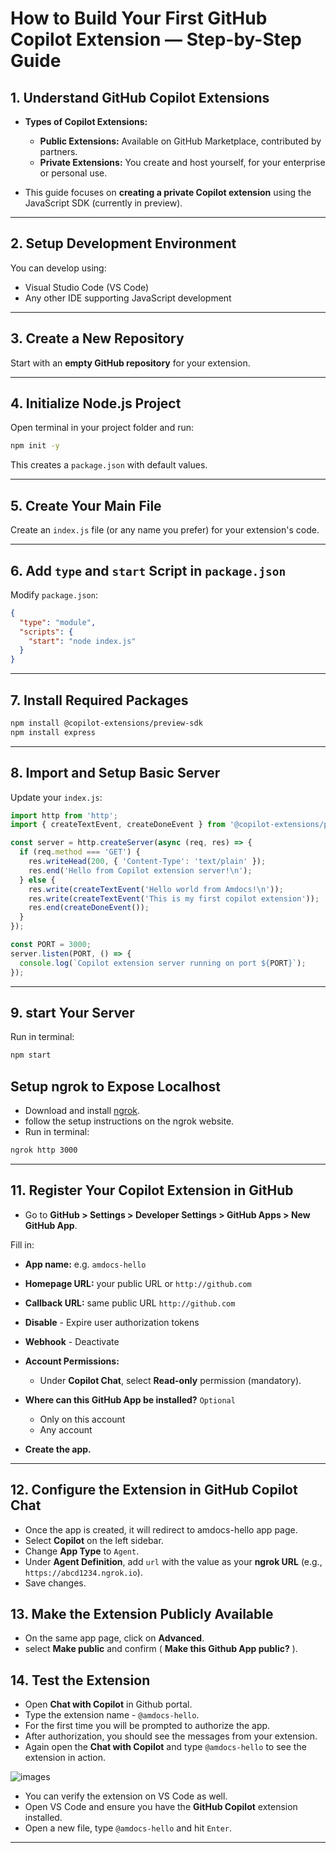 # **How to Build Your First GitHub Copilot Extension — Step-by-Step Guide**

## **1. Understand GitHub Copilot Extensions**

* **Types of Copilot Extensions:**

  * **Public Extensions:** Available on GitHub Marketplace, contributed by partners.
  * **Private Extensions:** You create and host yourself, for your enterprise or personal use.

* This guide focuses on **creating a private Copilot extension** using the JavaScript SDK (currently in preview).

---

## **2. Setup Development Environment**

You can develop using:

* Visual Studio Code (VS Code)
* Any other IDE supporting JavaScript development

---

## **3. Create a New Repository**

Start with an **empty GitHub repository** for your extension.

---

## **4. Initialize Node.js Project**

Open terminal in your project folder and run:

```bash
npm init -y
```

This creates a `package.json` with default values.

---

## **5. Create Your Main File**

Create an `index.js` file (or any name you prefer) for your extension's code.

---

## **6. Add `type` and `start` Script in `package.json`**

Modify `package.json`:

```json
{
  "type": "module",
  "scripts": {
    "start": "node index.js"
  }
}
```

---

## **7. Install Required Packages**

```bash
npm install @copilot-extensions/preview-sdk
npm install express
```

---

## **8. Import and Setup Basic Server**

Update your `index.js`:

```js
import http from 'http';
import { createTextEvent, createDoneEvent } from '@copilot-extensions/preview-sdk';

const server = http.createServer(async (req, res) => {
  if (req.method === 'GET') {
    res.writeHead(200, { 'Content-Type': 'text/plain' });
    res.end('Hello from Copilot extension server!\n');
  } else {
    res.write(createTextEvent('Hello world from Amdocs!\n'));
    res.write(createTextEvent('This is my first copilot extension'));
    res.end(createDoneEvent());
  }
});

const PORT = 3000;
server.listen(PORT, () => {
  console.log(`Copilot extension server running on port ${PORT}`);
});
```

---

## **9. start Your Server**

Run in terminal:

```bash
npm start
```

## **Setup ngrok to Expose Localhost**

* Download and install [ngrok](https://ngrok.com/download).
* follow the setup instructions on the ngrok website.
* Run in terminal:

```bash
ngrok http 3000
```

---

## **11. Register Your Copilot Extension in GitHub**

* Go to **GitHub > Settings > Developer Settings > GitHub Apps > New GitHub App**.

Fill in:

* **App name:** e.g. `amdocs-hello`
* **Homepage URL:** your public URL or `http://github.com`
* **Callback URL:** same public URL `http://github.com`
* **Disable** - Expire user authorization tokens
* **Webhook** - Deactivate
* **Account Permissions:**

  * Under **Copilot Chat**, select **Read-only** permission (mandatory).

* **Where can this GitHub App be installed?** `Optional`

  - Only on this account
  - Any account
  
* **Create the app.**

---

## **12. Configure the Extension in GitHub Copilot Chat**

* Once the app is created, it will redirect to amdocs-hello app page.
* Select **Copilot** on the left sidebar.
* Change **App Type** to `Agent`.
* Under **Agent Definition**, add `url` with the value as your **ngrok URL** (e.g., `https://abcd1234.ngrok.io`).
* Save changes.

## **13. Make the Extension Publicly Available**

* On the same app page, click on **Advanced**.
* select **Make public** and confirm ( **Make this Github App public?** ).

## **14. Test the Extension**

* Open **Chat with Copilot** in Github portal.
* Type the extension name - `@amdocs-hello`.
* For the first time you will be prompted to authorize the app.
* After authorization, you should see the messages from your extension.
* Again open the **Chat with Copilot** and type `@amdocs-hello` to see the extension in action.

![images](../images/ghc-48.png)

* You can verify the extension on VS Code as well.
* Open VS Code and ensure you have the **GitHub Copilot** extension installed.
* Open a new file, type `@amdocs-hello` and hit `Enter`.

---